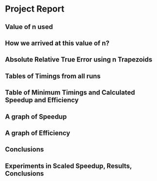 # Project Report

## Value of n used
## How we arrived at this value of n?
## Absolute Relative True Error using n Trapezoids
## Tables of Timings from all runs
## Table of Minimum Timings and Calculated Speedup and Efficiency
## A graph of Speedup
## A graph of Efficiency
## Conclusions
## Experiments in Scaled Speedup, Results, Conclusions 